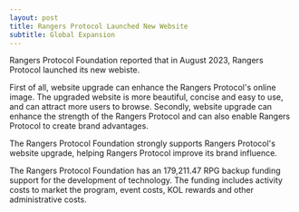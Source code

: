 ```yaml
---
layout: post
title: Rangers Protocol Launched New Website
subtitle: Global Expansion
---
```


Rangers Protocol Foundation reported that in August 2023, Rangers Protocol launched its new webiste.

First of all, website upgrade can enhance the Rangers Protocol's online image. The upgraded website is more beautiful, concise and easy to use, and can attract more users to browse. Secondly, website upgrade can enhance the strength of the Rangers Protocol and can also enable Rangers Protocol to create brand advantages. 

The Rangers Protocol Foundation strongly supports Rangers Protocol's website upgrade, helping Rangers Protocol improve its brand influence. 

The Rangers Protocol Foundation has an 179,211.47 RPG backup funding support for the development of technology.  The funding includes activity costs to market the program, event costs, KOL rewards and other administrative costs. 
